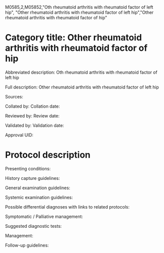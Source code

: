 M0585,2,M05852,"Oth rheumatoid arthritis with rheumatoid factor of left hip", "Other rheumatoid arthritis with rheumatoid factor of left hip","Other rheumatoid arthritis with rheumatoid factor of hip"
# Category title: Other rheumatoid arthritis with rheumatoid factor of hip

Abbreviated description: Oth rheumatoid arthritis with rheumatoid factor of left hip

Full description: Other rheumatoid arthritis with rheumatoid factor of left hip

Sources:

Collated by:
Collation date:

Reviewed by:
Review date:

Validated by:
Validation date:

Approval UID:

# Protocol description

Presenting conditions:

History capture guidelines:

General examination guidelines:

Systemic examination guidelines:

Possible differential diagnoses with links to related protocols:

Symptomatic / Palliative management:

Suggested diagnostic tests:

Management:

Follow-up guidelines:
